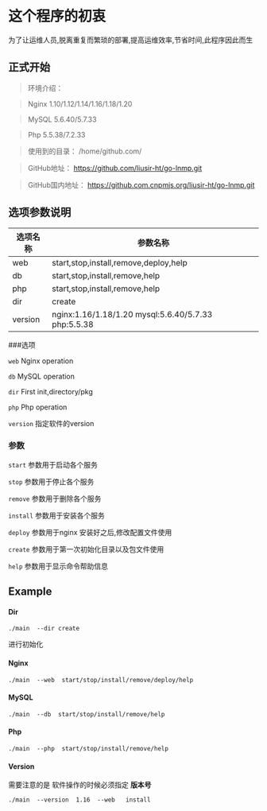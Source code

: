 # 这个程序的初衷
  为了让运维人员,脱离重复而繁琐的部署,提高运维效率,节省时间,此程序因此而生
  
  
  
## 正式开始
>环境介绍：

> Nginx 1.10/1.12/1.14/1.16/1.18/1.20

> MySQL 5.6.40/5.7.33

> Php   5.5.38/7.2.33

> 使用到的目录： /home/github.com/

> GitHub地址： https://github.com/liusir-ht/go-lnmp.git

> GitHub国内地址： https://github.com.cnpmjs.org/liusir-ht/go-lnmp.git
## 选项参数说明
 选项名称     |  参数名称 |  
 ---     |  --- |
 web   | start,stop,install,remove,deploy,help
 db    | start,stop,install,remove,help
 php   | start,stop,install,remove,help
 dir   | create 
 version | nginx:1.16/1.18/1.20 mysql:5.6.40/5.7.33 php:5.5.38

###选项

  `web`   Nginx operation
  
  `db`    MySQL operation
  
  `dir`   First init,directory/pkg
  
  `php`   Php operation
  
  `version` 指定软件的version
  
###  参数 

  `start` 参数用于启动各个服务
  
  `stop`  参数用于停止各个服务 
  
  `remove` 参数用于删除各个服务
  
  `install` 参数用于安装各个服务
  
  `deploy` 参数用于nginx 安装好之后,修改配置文件使用
  
  `create` 参数用于第一次初始化目录以及包文件使用
  
  `help`   参数用于显示命令帮助信息
  
  
  
  
## Example

####  Dir

```
./main  --dir create
```
进行初始化


####  Nginx
  
  
```
./main  --web  start/stop/install/remove/deploy/help
```


####  MySQL
  
  
```
./main  --db  start/stop/install/remove/help
```

####  Php
  
  
```
./main  --php  start/stop/install/remove/help
```

#### Version
需要注意的是 软件操作的时候必须指定 **版本号**
```
./main  --version  1.16  --web   install 
```